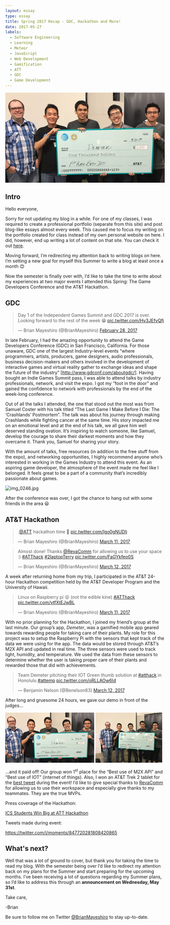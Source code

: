 ```yaml
---
layout: essay
type: essay
title: Spring 2017 Recap - GDC, Hackathon and More!
date: 2017-05-27
labels:
  - Software Engineering
  - Learning
  - Meteor
  - JavaScript
  - Web Development
  - Gamification
  - ATT
  - GDC
  - Game Development
---
```

<img class="ui medium centered image" src="../images/atthackdemeter.jpg">

## Intro
Hello everyone,

Sorry for not updating my blog in a while. For one of my classes, I was required to create a professional portfolio (separate from this site) and post blog-like essays almost every week. This caused me to focus my writing on the portfolio created for class instead of my own personal website on here. I did, however, end up writing a lot of content on that site. You can check it out [here](http://brianmayeshiro.github.io).

Moving forward, I’m redirecting my attention back to writing blogs on here. I’m setting a new goal for myself this Summer to write a blog at least once a month 😊

Now the semester is finally over with, I’d like to take the time to write about my experiences at two major events I attended this Spring: The Game Developers Conference and the AT&T Hackathon.
## GDC
<blockquote class="twitter-tweet" data-lang="en"><p lang="en" dir="ltr">Day 1 of the Independent Games Summit and GDC 2017 is over. Looking forward to the rest of the week 😁 <a href="https://t.co/Hv3JEfvQfj">pic.twitter.com/Hv3JEfvQfj</a></p>&mdash; Brian Mayeshiro (@BrianMayeshiro) <a href="https://twitter.com/BrianMayeshiro/status/836411497425186816?ref_src=twsrc%5Etfw">February 28, 2017</a></blockquote>

In late February, I had the amazing opportunity to attend the Game Developers Conference (GDC) in San Francisco, California. For those unaware, GDC one of the largest Industry-level events “where programmers, artists, producers, game designers, audio professionals, business decision-makers and others involved in the development of interactive games and virtual reality gather to exchange ideas and shape the future of the industry” [http://www.gdconf.com/aboutgdc/]. Having bought an Indie Games Summit pass, I was able to attend talks by industry professionals, network, and visit the expo. I got my “foot in the door” and gained the confidence to network with professionals by the end of the week-long conference.

<div class="ui embed" data-source="youtube" data-id="LQHtOg46eOw" >
</div>

Out of all the talks I attended, the one that stood out the most was from Samuel Coster with his talk titled “The Last Game I Make Before I Die: The ‘Crashlands’ Postmortem”. The talk was about his journey through making Crashlands while fighting cancer at the same time. His story impacted me on an emotional level and at the end of his talk, we all gave him well deserved standing ovation. It’s inspiring to watch someone, like Samuel, develop the courage to share their darkest moments and how they overcame it. Thank you, Samuel for sharing your story.

With the amount of talks, free resources (in addition to the free stuff from the expo), and networking opportunities, I highly recommend anyone who’s interested in working in the Games Industry to attend this event. As an aspiring game developer, the atmosphere of the event made me feel like I belonged. It feels great to be a part of a community that’s incredibly passionate about games.

<img class="ui medium centered image" src="https://brianmayeshiro.files.wordpress.com/2017/05/img_0246-e1495926664568.jpg" alt="img_0246.jpg" width="312" height="417" />

After the conference was over, I got the chance to hang out with some friends in the area 😃
## AT&T Hackathon
<blockquote class="twitter-tweet" data-lang="en"><p lang="en" dir="ltr">.<a href="https://twitter.com/ATT?ref_src=twsrc%5Etfw">@ATT</a> hackathon time 😬 <a href="https://t.co/lgo0gNUDlj">pic.twitter.com/lgo0gNUDlj</a></p>&mdash; Brian Mayeshiro (@BrianMayeshiro) <a href="https://twitter.com/BrianMayeshiro/status/840410618792370176?ref_src=twsrc%5Etfw">March 11, 2017</a></blockquote>


<blockquote class="twitter-tweet" data-lang="en"><p lang="en" dir="ltr">Almost done! Thanks <a href="https://twitter.com/RevaComm?ref_src=twsrc%5Etfw">@RevaComm</a> for allowing us to use your space :) <a href="https://twitter.com/hashtag/ATThack?src=hash&amp;ref_src=twsrc%5Etfw">#ATThack</a> <a href="https://twitter.com/hashtag/2laptopTerry?src=hash&amp;ref_src=twsrc%5Etfw">#2laptopTerry</a> <a href="https://t.co/FaGYkfeo0S">pic.twitter.com/FaGYkfeo0S</a></p>&mdash; Brian Mayeshiro (@BrianMayeshiro) <a href="https://twitter.com/BrianMayeshiro/status/840744932826525696?ref_src=twsrc%5Etfw">March 12, 2017</a></blockquote>

A week after returning home from my trip, I participated in the AT&T 24-hour Hackathon competition held by the AT&T Developer Program and the University of Hawaii.

<blockquote class="twitter-tweet" data-lang="en"><p lang="en" dir="ltr">Linux on Raspberry pi 😮 (not the edible kine) <a href="https://twitter.com/hashtag/ATThack?src=hash&amp;ref_src=twsrc%5Etfw">#ATThack</a> <a href="https://t.co/vtfXtEJwBL">pic.twitter.com/vtfXtEJwBL</a></p>&mdash; Brian Mayeshiro (@BrianMayeshiro) <a href="https://twitter.com/BrianMayeshiro/status/840463119130411008?ref_src=twsrc%5Etfw">March 11, 2017</a></blockquote>
<script async src="https://platform.twitter.com/widgets.js" charset="utf-8"></script>


With no prior planning for the Hackathon, I joined my friend’s group at the last minute. Our group’s app, <em>Demeter</em>, was a gamified mobile app geared towards rewarding people for taking care of their plants. My role for this project was to setup the Raspberry Pi with the sensors that kept track of the data we were using for the app. The data would be stored through AT&T’s M2X API and updated in real time. The three sensors were used to track light, humidity, and temperature. We used the data from these sensors to determine whether the user is taking proper care of their plants and rewarded those that did with achievements.

<blockquote class="twitter-tweet" data-lang="en"><p lang="en" dir="ltr">Team Demeter pitching their IOT Green thumb solution at <a href="https://twitter.com/hashtag/atthack?src=hash&amp;ref_src=twsrc%5Etfw">#atthack</a> in Honolulu <a href="https://twitter.com/hashtag/attemp?src=hash&amp;ref_src=twsrc%5Etfw">#attemp</a> <a href="https://t.co/oRLLAOw6Id">pic.twitter.com/oRLLAOw6Id</a></p>&mdash; Benjamin Nelson (@Benelson83) <a href="https://twitter.com/Benelson83/status/840790739881611265?ref_src=twsrc%5Etfw">March 12, 2017</a></blockquote>

After long and gruesome 24 hours, we gave our demo in front of the judges…

<img class="ui medium centered image" src="../images/demeter-iot-1.jpg">   <img class="ui medium centered image" src="../images/demeter-m2x.jpg">

…and it paid off! Our group won 1<sup>st</sup> place for the “Best use of M2X API” and “Best use of IOT” (internet of things). Also, I won an AT&T Trek 2 tablet for the <a href="https://twitter.com/BrianMayeshiro/status/840463119130411008" target="_blank" rel="noopener noreferrer">best tweet</a> during the event! I’d like to give special thanks to <a href="https://twitter.com/RevaComm">RevaComm</a> for allowing us to use their workspace and especially give thanks to my teammates. They are the true MVPs.

Press coverage of the Hackathon:

<a href="https://www.ics.hawaii.edu/2017/03/ics-students-win-big-at-att-hackathon/" target="_blank" rel="noopener noreferrer">ICS Students Win Big at ATT Hackathon</a>

Tweets made during event:

<a href="https://twitter.com/i/moments/847720281808420865" target="_blank" rel="noopener noreferrer">https://twitter.com/i/moments/847720281808420865</a>
## What's next?
Well that was a lot of ground to cover, but thank you for taking the time to read my blog. With the semester being over I’d like to redirect my attention back on my plans for the Summer and start preparing for the upcoming months. I’ve been receiving a lot of questions regarding my Summer plans, so I’d like to address this through an <strong>announcement on Wednesday, May 31st</strong>.

Take care,

-Brian

Be sure to follow me on Twitter <a href="https://twitter.com/BrianMayeshiro">@BrianMayeshiro</a> to stay up-to-date.
